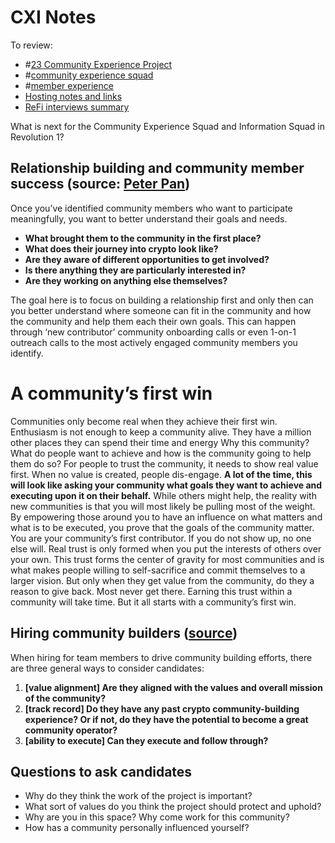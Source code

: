 




# CXI Notes

To review:
- #[23 Community Experience Project](23%20Community%20Experience%20Project)
- #[community experience squad](/notes/archive/clarity/Tags/community%20experience%20squad.md)  
- #[member experience](/notes/archive/clarity/Tags/member%20experience.md) 
- [Hosting notes and links](https://app.clarity.so/superbenefit/notes/9fae7a51-1e48-4c69-a637-0bd0573348ee)
- [ReFi interviews summary](https://docs.google.com/document/d/1dzJX3Rhs7WZIjRcVdhMG0ddl2_6b5lUdTWco0iBumOc/edit)


What is next for the Community Experience Squad and Information Squad in Revolution 1?
## Relationship building and community member success (source: [Peter Pan](https://medium.com/1kxnetwork/how-to-grow-decentralized-communities-1bf1044924f8))
Once you’ve identified community members who want to participate meaningfully, you want to better understand their goals and needs.
- **What brought them to the community in the first place?**
- **What does their journey into crypto look like?**
- **Are they aware of different opportunities to get involved?**
- **Is there anything they are particularly interested in?**
- **Are they working on anything else themselves?**

The goal here is to focus on building a relationship first and only then can you better understand where someone can fit in the community and how the community and help them each their own goals. This can happen through ‘new contributor’ community onboarding calls or even 1-on-1 outreach calls to the most actively engaged community members you identify.

# A community’s first win
Communities only become real when they achieve their first win.
Enthusiasm is not enough to keep a community alive.
They have a million other places they can spend their time and energy
Why this community? What do people want to achieve and how is the community going to help them do so?
For people to trust the community, it needs to show real value first.
When no value is created, people dis-engage.
**A lot of the time, this will look like asking your community what goals they want to achieve and executing upon it on their behalf.** While others might help, the reality with new communities is that you will most likely be pulling most of the weight.
By empowering those around you to have an influence on what matters and what is to be executed, you prove that the goals of the community matter.
You are your community’s first contributor.
If you do not show up, no one else will.
Real trust is only formed when you put the interests of others over your own.
This trust forms the center of gravity for most communities and is what makes people willing to self-sacrifice and commit themselves to a larger vision. But only when they get value from the community, do they a reason to give back.
Most never get there.
Earning this trust within a community will take time.
But it all starts with a community’s first win.

## Hiring community builders ([source](https://medium.com/1kxnetwork/how-to-assess-new-community-building-hires-for-token-networks-a2672c07dd58))
When hiring for team members to drive community building efforts, there are three general ways to consider candidates:
1. **[value alignment] Are they aligned with the values and overall mission of the community?**
2. **[track record] Do they have any past crypto community-building experience? Or if not, do they have the potential to become a great community operator?**
3. **[ability to execute] Can they execute and follow through?**

## Questions to ask candidates
- Why do they think the work of the project is important?
- What sort of values do you think the project should protect and uphold?
- Why are you in this space? Why come work for this community?
- How has a community personally influenced yourself?


